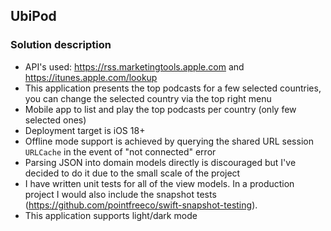 ## UbiPod

### Solution description
- API's used: https://rss.marketingtools.apple.com and https://itunes.apple.com/lookup
- This application presents the top podcasts for a few selected countries, you can change the selected country via the top right menu
- Mobile app to list and play the top podcasts per country (only few selected ones)
- Deployment target is iOS 18+
- Offline mode support is achieved by querying the shared URL session `URLCache` in the event of "not connected" error 
- Parsing JSON into domain models directly is discouraged but I've decided to do it due to the small scale of the project
- I have written unit tests for all of the view models. In a production project I would also include the snapshot tests (https://github.com/pointfreeco/swift-snapshot-testing).   
- This application supports light/dark mode

